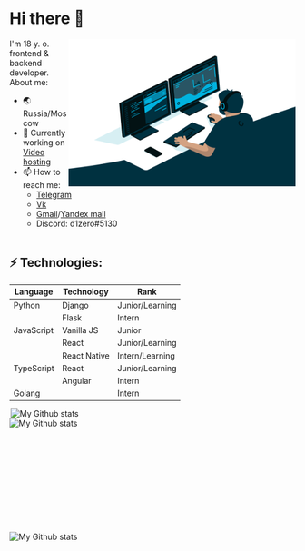 # Hi there 👋
<img align="right" alt="GIF" src="https://github.com/d1zero/d1zero/blob/main/code.gif?raw=true" width="400" height="260" />
I'm 18 y. o. frontend & backend developer. 
About me:

- &#127759; Russia/Moscow
- 🔭 Currently working on [Video hosting](https://github.com/d1zero/videohosting)
- 📫 How to reach me: 
	 - [Telegram](https://t.me/d1z3ro)
	 - [Vk](https://vk.com/d1zero)
	 - [Gmail](mailto:alexsergeev45@gmail.com)/[Yandex mail](mailto:asashek@ya.ru)
	 -  Discord: d1zero#5130
<br/><br/>

## ⚡ Technologies: 
|Language        |Technology                     |Rank                         |
|----------------|-------------------------------|-----------------------------|
|Python          |Django                         |Junior/Learning              |
|                |Flask                          |Intern                       |
|JavaScript      |Vanilla JS                     |Junior                       |
|                |React                          |Junior/Learning              |
|                |React Native                   |Intern/Learning              |
|TypeScript      |React                          |Junior/Learning              |
|                |Angular                        |Intern                       |
|Golang          |                               |Intern                       |

<div style='display: flex; flex-direction: column; width: 100%; align-items: center'>
<img alt="My Github stats" align="center" width="500px"  src="https://github-readme-stats.vercel.app/api/top-langs/?username=d1zero&theme=radical&show_icons=true" href="https://github.com/d1zero"/>


<img alt="My Github stats" align="center" width="800px" height="200px" src="https://github-readme-stats.vercel.app/api?username=d1zero&theme=radical&show_icons=true" href="https://github.com/d1zero"/>

<img alt="My Github stats" align="center" width="800px" height="200px" src="https://github-readme-streak-stats.herokuapp.com/?user=d1zero&layout=compact&theme=radical" alt="d1zero" />
</div>
